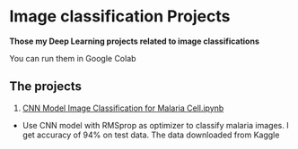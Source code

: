 # Image classification Projects
**Those my Deep Learning projects related to image classifications** 
<p> You can run them in Google Colab </p>

## The projects
1. [CNN Model Image Classification for Malaria Cell.ipynb](https://colab.research.google.com/drive/1bS4FVYLMQ9PopFRFfTBHLqivZ0z_C91z?usp=sharing)
  - Use CNN model with RMSprop as optimizer to classify malaria images. I get accuracy of 94% on test data. The data downloaded from Kaggle
  

